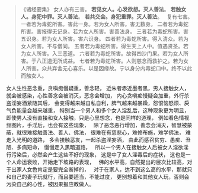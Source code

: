 > 《诸经要集》
> 女人亦有三害。
> **若见女人。心发欲想。灭人善法**。
> **若触女人。身犯中罪。灭人善法**。
> **若共交会。身犯重罪。灭人善法**。
> &nbsp;
> 复有七害。
> 一者若为毒蛇所害。害此一身。若为女人所害。害无数身。
> 二者若为毒蛇所害。害报得无记身。若为女人所害。害善法身。
> 三者若为毒蛇所害。害五识身。若为女人所害。害六识身。
> 四者若为毒蛇所害。得入清众。若为女人所害。不与僧同。
> 五者若为毒蛇所害。得生天上人中。值遇贤圣。若为女人所害。入三恶道。
> 六者若为毒蛇所害。故得四沙门果。若为女人所害。于八正道无所成益。
> 七者若为毒蛇所害。人则慈念而救护之。若为女人所害。众共弃舍无心喜乐。以是因缘故。宁以身分内毒蛇口中。终不以此而触女人。

女人生性恶念重，贪嗔痴慢疑重，善念轻，
近朱者赤近墨者黑，男人接触女人，就会被感染，心性善念会被消灭，恶念会增加，
内心贪嗔痴慢疑会加重，外行杀盗淫妄酒紧随其后，
会变得越来越自私自利，脾气越来越暴躁，怨恨恼怒烦、戾气负能量会越来越重，
特别当一个男人和多个女人淫乱后，这种现象更为明显，
&nbsp;
即使男人没有直接和女人接触，只是心里想念，也是同样的道理，
例如看色情视频图片，手淫后，也会有这些现象，
&nbsp;
除了恶念恶行增加，善念会消灭，智慧被蒙蔽，就很难接触善法、善人、佛法，
很难在有慈悲心，难修布施，难学佛法，
难走入光明的道路，
多会接触恶友，一起杀盗淫妄酒，
由此而感召贫穷、愚痴、丑陋、多病短命，
慢慢走入黑暗道路，
&nbsp;
所以一个男人在接触女人后被女人淫欲淫行污染后，必然会产生这些不好的现象，
这是中了女人淫毒后的症状，
这也是一个人命运衰败，开始走下坡路的表现，
&nbsp;
佛的水平高，自然提出的层次比较高，对于出家人女色肯定是要完全断掉的，
&nbsp;
对于在家人，达不到这么高的水平，那就只和自己的妻子玩就行，而且要适当，不能过度，
更别想着和其他女人玩，否则会污染自己的心性，被因果报应教做人。